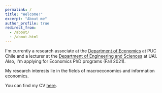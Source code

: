 ```yaml
---
permalink: /
title: "Welcome!"
excerpt: "About me"
author_profile: true
redirect_from: 
  - /about/
  - /about.html
---
```





I'm currently a research associate at the [Department of Economics](http://economia.uc.cl) at PUC Chile and a lecturer at the [Department of Engineering and Sciences](https://ingenieria.uai.cl/) at UAI. Also, I'm applying for Economics PhD programs (Fall 2021).

My research interests lie in the fields of macroeconomics and information economics.

You can find my CV [here](https://vjimenezg.github.io/files/CV_VJG.pdf).
